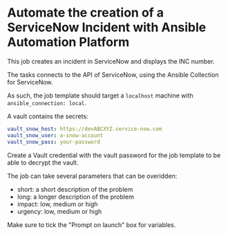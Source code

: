 # Automate the creation of a ServiceNow Incident with Ansible Automation Platform

This job creates an incident in ServiceNow and displays the INC number.

The tasks connects to the API of ServiceNow, using the Ansible Collection for ServiceNow.

As such, the job template should target a `localhost` machine with `ansible_connection: local`.

A vault contains the secrets:

```yaml
vault_snow_host: https://devABCXYZ.service-now.com                              
vault_snow_user: a-snow-account                                                          
vault_snow_pass: your-password
```

Create a Vault credential with the vault password for the job template to be able to decrypt the vault.

The job can take several parameters that can be overidden:

- short: a short description of the problem
- long: a longer description of the problem
- impact: low, medium or high
- urgency: low, medium or high

Make sure to tick the "Prompt on launch" box for variables.